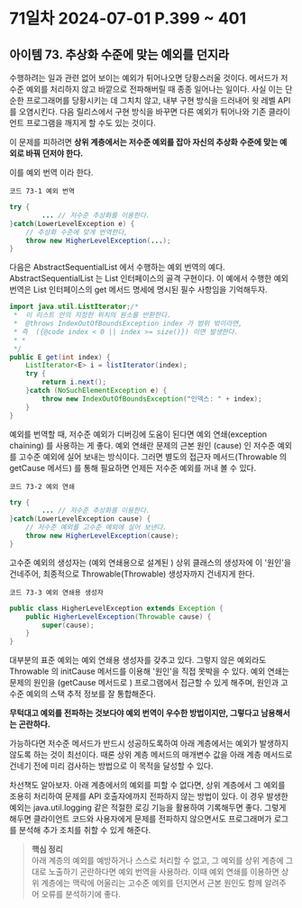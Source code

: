 # 71일차 2024-07-01  P.399 ~  401

## 아이템 73. 추상화 수준에 맞는 예외를 던지라

수행하려는 일과 관련 없어 보이는 예외가 튀어나오면 당황스러울 것이다.
메서드가 저수준 예외를 처리하지 않고 바깥으로 전파해버릴 때 종종 일어나는 일이다. 
사실 이는 단순한 프로그래머를 당황시키는 데 그치치 않고, 내부 구현 방식을 드러내어 윗 레벨 API를 오염시킨다.
다음 릴리스에서 구현 방식을 바꾸면 다른 예외가 튀어나와 기존 클라이언트 프로그램을 깨지게 할 수도 있는 것이다.

이 문제를 피하려면 **상위 계층에서는 저수준 예외를 잡아 자신의 추상화 수준에 맞는 예외로 바꿔 던저야 한다.**

이를 예외 번역 이라 한다.

`코드 73-1 예외 번역`

```java
try {
        ... // 저수준 추상화를 이용한다.    
}catch(LowerLevelException e) {
    // 추상화 수준에 맞게 번역한다,
    throw new HigherLevelException(...);   
}
```

다음은 AbstractSequentialList 에서 수행하는 예외 번역의 예다.
AbstractSequentialList 는 List 인터페이스의 골격 구현이다. 이 예에서 수행한 예외 번역은
List<E> 인터페이스의 get 메서드 명세에 명시된 필수 사항임을 기억해두자.

```java
import java.util.ListIterator;/*
 *  이 리스트 안의 지정한 위치의 원소를 반환한다.
 *  @throws IndexOutOfBoundsException index 가 범위 밖이라면,
 * 즉  ({@code index < 0 || index >= size()}) 이면 발생한다.
 * *
 */
public E get(int index) {
    ListIterator<E> i = listIterator(index);
    try {
        return i.next();
    }catch (NoSuchElementException e) {
        throw new IndexOutOfBoundsException("인덱스: " + index);
    }
}
```

예외를 번역할 때, 저수준 예외가 디버깅에 도움이 된다면 예외 연쇄(exception chaining) 를 사용하는 게 좋다. 
예외 연쇄란 문제의 근본 원인 (cause) 인 저수준 예외를 고수준 예외에 실어 보내는 방식이다. 
그러면 별도의 접근자 메서드(Throwable 의 getCause 메서드) 를 통해 필요하면 언제든 저수준 예외를 꺼내 볼 수 있다.

`코드 73-2 예외 연쇄`

```java
try {
        ... // 저수준 추상화를 이용한다.
}catch(LowerLevelException cause) {
    // 저수준 예외를 고수준 예외에 실어 보낸다.
    throw new HigherLevelException(cause);    
}
```

고수준 예외의 생성자는 (예외 연쇄용으로 설계된 ) 상위 클래스의 생성자에 이 '원인'을 건네주어, 최종적으로 Throwable(Throwable) 생성자까지 건네지게 한다.

`코드 73-3 예외 연쇄용 생성자`


```java
public class HigherLevelException extends Exception {
    public HigherLevelException(Throwable cause) {
        super(cause);
    }
}

```

대부분의 표준 예외는 예외 연쇄용 생성자를 갖추고 있다. 
그렇지 않은 예외라도 Throwable 의 initCause 메서드를 이용해 '원인'을 직접 못박을 수 있다.
예외 연쇄는 문제의 원인을 (getCause 메서드로 ) 프로그램에서 접근할 수 있게 해주며, 원인과 고수준 예외의 스택 추적 정보를 잘 통합해준다.

**무턱대고 예외를 전파하는 것보다야 예외 번역이 우수한 방법이지만, 그렇다고 남용해서는 곤란하다.**

가능하다면 저수준 메서드가 반드시 성공하도록하여 아래 계층에서는 예외가 발생하지 않도록 하는 것이 최선이다. 
때론 상위 계층 메서드의 매개변수 값을 아래 계층 메서드로 건네기 전에 미리 검사하는 방법으로 이 목적을 달성할 수 있다.

차선책도 알아보자. 아래 계층에서의 예외를 피할 수 없다면, 상위 계층에서 그 예외를 조용히 처리하여 문제를 API 호출자에까지 전파하지 않는 방법이 있다.
이 경우 발생한 예외는 java.util.logging 같은 적절한 로깅 기능을 활용하여 기록해두면 좋다. 
그렇게 해두면 클라이언트 코드와 사용자에게 문제를 전파하지 않으면서도 프로그래머가 로그를 분석해 추가 조치를 취할 수 있게 해준다.

> **핵심 정리**
> <br/>
> 아래 계층의 예외를 예방하거나 스스로 처리할 수 없고, 그 예외를 상위 계층에 그대로 노출하기 곤란하다면 예외 번역을 사용하라.
> 이때 예외 연쇄를 이용하면 상위 계층에는 맥락에 어울리는 고수준 예외를  던지면서 근본 원인도 함께 알려주어 오류를 분석하기에 좋다.


